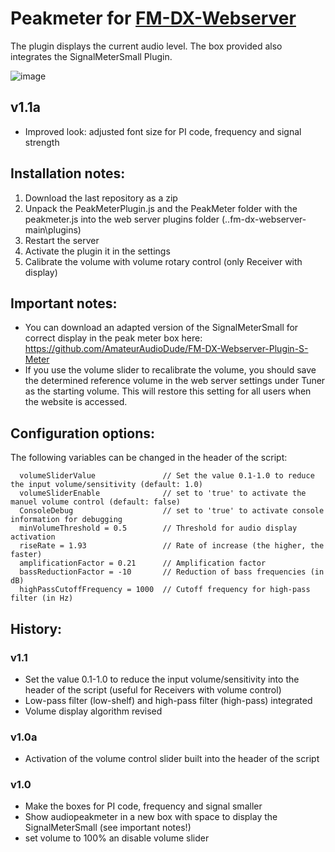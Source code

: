 # Peakmeter for [FM-DX-Webserver](https://github.com/NoobishSVK/fm-dx-webserver)

The plugin displays the current audio level. The box provided also integrates the SignalMeterSmall Plugin.

![image](https://github.com/user-attachments/assets/270cc346-661e-4fc9-8596-91256608ad25)


## v1.1a

- Improved look: adjusted font size for PI code, frequency and signal strength

## Installation notes:

1. 	Download the last repository as a zip
2.	Unpack the PeakMeterPlugin.js and the PeakMeter folder with the peakmeter.js into the web server plugins folder (..fm-dx-webserver-main\plugins)
3. 	Restart the server
4. 	Activate the plugin it in the settings
5.	Calibrate the volume with volume rotary control (only Receiver with display)

## Important notes: 

- You can download an adapted version of the SignalMeterSmall for correct display in the peak meter box here: https://github.com/AmateurAudioDude/FM-DX-Webserver-Plugin-S-Meter
- If you use the volume slider to recalibrate the volume, you should save the determined reference volume in the web server settings under Tuner as the starting volume. This will restore this setting for all users when the website is accessed.

## Configuration options:

The following variables can be changed in the header of the script:

      volumeSliderValue               // Set the value 0.1-1.0 to reduce the input volume/sensitivity (default: 1.0)
      volumeSliderEnable              // set to 'true' to activate the manuel volume control (default: false)
      ConsoleDebug                    // set to 'true' to activate console information for debugging
      minVolumeThreshold = 0.5        // Threshold for audio display activation
      riseRate = 1.93                 // Rate of increase (the higher, the faster)
      amplificationFactor = 0.21      // Amplification factor
      bassReductionFactor = -10       // Reduction of bass frequencies (in dB)
      highPassCutoffFrequency = 1000  // Cutoff frequency for high-pass filter (in Hz)
 
## History:

### v1.1

- Set the value 0.1-1.0 to reduce the input volume/sensitivity into the header of the script (useful for Receivers with volume control)
- Low-pass filter (low-shelf) and high-pass filter (high-pass) integrated
- Volume display algorithm revised

### v1.0a

- Activation of the volume control slider built into the header of the script

### v1.0

- Make the boxes for PI code, frequency and signal smaller
- Show audiopeakmeter in a new box with space to display the SignalMeterSmall (see important notes!)
- set volume to 100% an disable volume slider 
